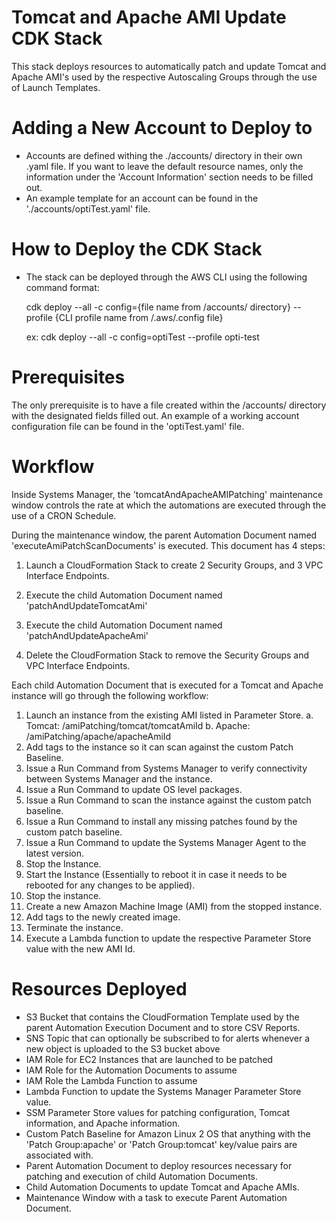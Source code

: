 # Tomcat and Apache AMI Update CDK Stack #

This stack deploys resources to automatically patch and update Tomcat and Apache AMI's used by the respective Autoscaling Groups through the use of Launch Templates.

# Adding a New Account to Deploy to #
- Accounts are defined withing the ./accounts/ directory in their own .yaml file. If you want to leave the default resource names, only the information under the 'Account Information' section needs to be filled out. 
- An example template for an account can be found in the './accounts/optiTest.yaml' file.


# How to Deploy the CDK Stack #
- The stack can be deployed through the AWS CLI using the following command format:

    cdk deploy --all -c config={file name from /accounts/ directory} --profile {CLI profile name from /.aws/.config file}

    ex: cdk deploy --all -c config=optiTest --profile opti-test

# Prerequisites #

The only prerequisite is to have a file created within the /accounts/ directory with the designated fields filled out. An example of a working account configuration file can be found in the 'optiTest.yaml' file.


# Workflow #

Inside Systems Manager, the 'tomcatAndApacheAMIPatching' maintenance window controls the rate at which the automations are executed through the use of a CRON Schedule.

During the maintenance window, the parent Automation Document named 'executeAmiPatchScanDocuments' is executed. This document has 4 steps:

1. Launch a CloudFormation Stack to create 2 Security Groups, and 3 VPC Interface Endpoints.

2. Execute the child Automation Document named 'patchAndUpdateTomcatAmi'

3. Execute the child Automation Document named 'patchAndUpdateApacheAmi'

4. Delete the CloudFormation Stack to remove the Security Groups and VPC Interface Endpoints.

Each child Automation Document that is executed for a Tomcat and Apache instance will go through the following workflow:

1. Launch an instance from the existing AMI listed in Parameter Store.
    a. Tomcat: /amiPatching/tomcat/tomcatAmiId
    b. Apache: /amiPatching/apache/apacheAmiId
2. Add tags to the instance so it can scan against the custom Patch Baseline.
3. Issue a Run Command from Systems Manager to verify connectivity between Systems Manager and the instance.
4. Issue a Run Command to update OS level packages.
5. Issue a Run Command to scan the instance against the custom patch baseline.
6. Issue a Run Command to install any missing patches found by the custom patch baseline.
7. Issue a Run Command to update the Systems Manager Agent to the latest version.
8. Stop the Instance.
9. Start the Instance (Essentially to reboot it in case it needs to be rebooted for any changes to be applied).
10. Stop the instance.
11. Create a new Amazon Machine Image (AMI) from the stopped instance.
12. Add tags to the newly created image.
13. Terminate the instance.
14. Execute a Lambda function to update the respective Parameter Store value with the new AMI Id.


# Resources Deployed #
- S3 Bucket that contains the CloudFormation Template used by the parent Automation Execution Document and to store CSV Reports.
- SNS Topic that can optionally be subscribed to for alerts whenever a new object is uploaded to the S3 bucket above
- IAM Role for EC2 Instances that are launched to be patched
- IAM Role for the Automation Documents to assume
- IAM Role the Lambda Function to assume
- Lambda Function to update the Systems Manager Parameter Store value.
- SSM Parameter Store values for patching configuration, Tomcat information, and Apache information.
- Custom Patch Baseline for Amazon Linux 2 OS that anything with the 'Patch Group:apache' or 'Patch Group:tomcat' key/value pairs are associated with.
- Parent Automation Document to deploy resources necessary for patching and execution of child Automation Documents.
- Child Automation Documents to update Tomcat and Apache AMIs.
- Maintenance Window with a task to execute Parent Automation Document.